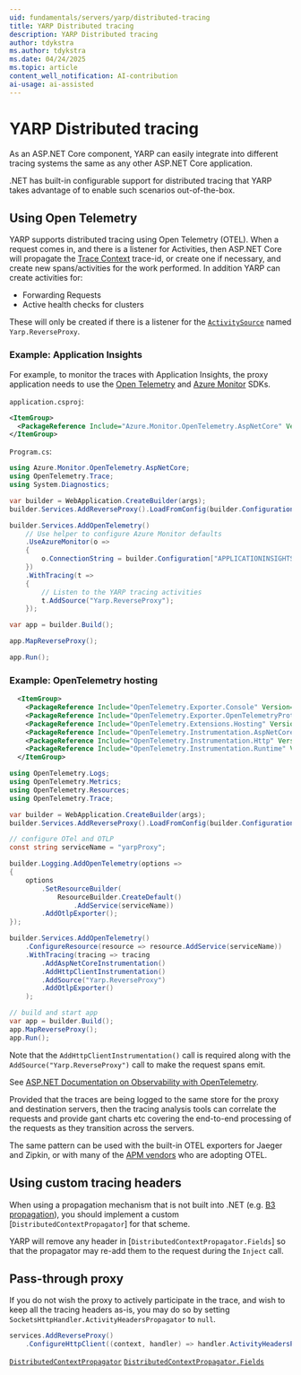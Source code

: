 ```yaml
---
uid: fundamentals/servers/yarp/distributed-tracing
title: YARP Distributed tracing
description: YARP Distributed tracing
author: tdykstra
ms.author: tdykstra
ms.date: 04/24/2025
ms.topic: article
content_well_notification: AI-contribution
ai-usage: ai-assisted
---
```


# YARP Distributed tracing

As an ASP.NET Core component, YARP can easily integrate into different tracing systems the same as any other ASP.NET Core application.

.NET has built-in configurable support for distributed tracing that YARP takes advantage of to enable such scenarios out-of-the-box.

## Using Open Telemetry

YARP supports distributed tracing using Open Telemetry (OTEL). When a request comes in, and there is a listener for Activities, then ASP.NET Core will propagate the [Trace Context](https://www.w3.org/TR/trace-context) trace-id, or create one if necessary, and create new spans/activities for the work performed.
In addition YARP can create activities for:

* Forwarding Requests
* Active health checks for clusters

These will only be created if there is a listener for the [`ActivitySource`](/dotnet/core/diagnostics/distributed-tracing-instrumentation-walkthroughs#activitysource) named `Yarp.ReverseProxy`.

### Example: Application Insights

For example, to monitor the traces with Application Insights, the proxy application needs to use the [Open Telemetry](https://github.com/open-telemetry/opentelemetry-dotnet/blob/main/src/OpenTelemetry) and [Azure Monitor](https://github.com/Azure/azure-sdk-for-net/blob/main/sdk/monitor/Azure.Monitor.OpenTelemetry.AspNetCore) SDKs.

`application.csproj`:

```xml
<ItemGroup>
  <PackageReference Include="Azure.Monitor.OpenTelemetry.AspNetCore" Version="1.0.0-beta.3" />
</ItemGroup>
```

`Program.cs`:

```csharp
using Azure.Monitor.OpenTelemetry.AspNetCore;
using OpenTelemetry.Trace;
using System.Diagnostics;

var builder = WebApplication.CreateBuilder(args);
builder.Services.AddReverseProxy().LoadFromConfig(builder.Configuration.GetSection("ReverseProxy"));

builder.Services.AddOpenTelemetry()
    // Use helper to configure Azure Monitor defaults
    .UseAzureMonitor(o =>
    {
        o.ConnectionString = builder.Configuration["APPLICATIONINSIGHTS_CONNECTION_STRING"];
    })
    .WithTracing(t =>
    {
        // Listen to the YARP tracing activities
        t.AddSource("Yarp.ReverseProxy");
    });

var app = builder.Build();

app.MapReverseProxy();

app.Run();

```

### Example: OpenTelemetry hosting

```xml
  <ItemGroup>
    <PackageReference Include="OpenTelemetry.Exporter.Console" Version="1.7.0" />
    <PackageReference Include="OpenTelemetry.Exporter.OpenTelemetryProtocol" Version="1.7.0" />
    <PackageReference Include="OpenTelemetry.Extensions.Hosting" Version="1.7.0" />
    <PackageReference Include="OpenTelemetry.Instrumentation.AspNetCore" Version="1.7.0" />
    <PackageReference Include="OpenTelemetry.Instrumentation.Http" Version="1.7.0" />
    <PackageReference Include="OpenTelemetry.Instrumentation.Runtime" Version="1.7.0" />
  </ItemGroup>
```

```csharp
using OpenTelemetry.Logs;
using OpenTelemetry.Metrics;
using OpenTelemetry.Resources;
using OpenTelemetry.Trace;

var builder = WebApplication.CreateBuilder(args);
builder.Services.AddReverseProxy().LoadFromConfig(builder.Configuration.GetSection("ReverseProxy"));

// configure OTel and OTLP
const string serviceName = "yarpProxy";

builder.Logging.AddOpenTelemetry(options =>
{
    options
        .SetResourceBuilder(
            ResourceBuilder.CreateDefault()
                .AddService(serviceName))
        .AddOtlpExporter();
});

builder.Services.AddOpenTelemetry()
    .ConfigureResource(resource => resource.AddService(serviceName))
    .WithTracing(tracing => tracing
        .AddAspNetCoreInstrumentation()
        .AddHttpClientInstrumentation()
        .AddSource("Yarp.ReverseProxy") 
        .AddOtlpExporter()
    );

// build and start app
var app = builder.Build();
app.MapReverseProxy();
app.Run();
```

Note that the `AddHttpClientInstrumentation()` call is required along with the `AddSource("Yarp.ReverseProxy")` call to make the request spans emit.

See [ASP.NET Documentation on Observability with OpenTelemetry](/dotnet/core/diagnostics/observability-with-otel).


Provided that the traces are being logged to the same store for the proxy and destination servers, then the tracing analysis tools can correlate the requests and provide gant charts etc covering the end-to-end processing of the requests as they transition across the servers.

The same pattern can be used with the built-in OTEL exporters for Jaeger and Zipkin, or with many of the [APM vendors](https://opentelemetry.io/ecosystem/vendors/) who are adopting OTEL.

## Using custom tracing headers

When using a propagation mechanism that is not built into .NET (e.g. [B3 propagation]), you should implement a custom [`DistributedContextPropagator`] for that scheme.

YARP will remove any header in [`DistributedContextPropagator.Fields`] so that the propagator may re-add them to the request during the `Inject` call.

## Pass-through proxy

If you do not wish the proxy to actively participate in the trace, and wish to keep all the tracing headers as-is, you may do so by setting `SocketsHttpHandler.ActivityHeadersPropagator` to `null`.

```csharp
services.AddReverseProxy()
    .ConfigureHttpClient((context, handler) => handler.ActivityHeadersPropagator = null);
```

[B3 propagation]: https://github.com/openzipkin/b3-propagation
[`DistributedContextPropagator`](/dotnet/api/system.diagnostics.distributedcontextpropagator)
[`DistributedContextPropagator.Fields`](/dotnet/api/system.diagnostics.distributedcontextpropagator.fields)
